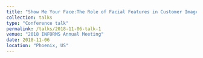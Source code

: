 ```yaml
---
title: "Show Me Your Face:The Role of Facial Features in Customer Images on Product Understanding"
collection: talks
type: "Conference talk"
permalink: /talks/2018-11-06-talk-1
venue: "2018 INFORMS Annual Meeting"
date: 2018-11-06
location: "Phoenix, US"
---
```


